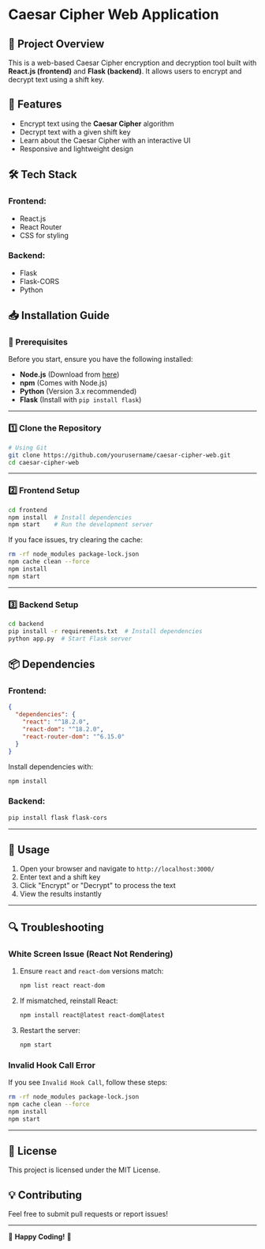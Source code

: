 # Caesar Cipher Web Application

## 📌 Project Overview
This is a web-based Caesar Cipher encryption and decryption tool built with **React.js (frontend)** and **Flask (backend)**. It allows users to encrypt and decrypt text using a shift key.

## 🚀 Features
- Encrypt text using the **Caesar Cipher** algorithm
- Decrypt text with a given shift key
- Learn about the Caesar Cipher with an interactive UI
- Responsive and lightweight design

## 🛠️ Tech Stack
### **Frontend:**
- React.js
- React Router
- CSS for styling

### **Backend:**
- Flask
- Flask-CORS
- Python

## 📥 Installation Guide

### 🔹 Prerequisites
Before you start, ensure you have the following installed:
- **Node.js** (Download from [here](https://nodejs.org/))
- **npm** (Comes with Node.js)
- **Python** (Version 3.x recommended)
- **Flask** (Install with `pip install flask`)

---
### **1️⃣ Clone the Repository**
```sh
# Using Git
git clone https://github.com/yourusername/caesar-cipher-web.git
cd caesar-cipher-web
```

---
### **2️⃣ Frontend Setup**
```sh
cd frontend
npm install  # Install dependencies
npm start    # Run the development server
```
If you face issues, try clearing the cache:
```sh
rm -rf node_modules package-lock.json
npm cache clean --force
npm install
npm start
```

---
### **3️⃣ Backend Setup**
```sh
cd backend
pip install -r requirements.txt  # Install dependencies
python app.py  # Start Flask server
```

## 📦 Dependencies
### **Frontend:**
```json
{
  "dependencies": {
    "react": "^18.2.0",
    "react-dom": "^18.2.0",
    "react-router-dom": "^6.15.0"
  }
}
```
Install dependencies with:
```sh
npm install
```

### **Backend:**
```sh
pip install flask flask-cors
```

---
## 🎯 Usage
1. Open your browser and navigate to `http://localhost:3000/`
2. Enter text and a shift key
3. Click "Encrypt" or "Decrypt" to process the text
4. View the results instantly

---
## 🔍 Troubleshooting
### **White Screen Issue (React Not Rendering)**
1. Ensure `react` and `react-dom` versions match:
   ```sh
   npm list react react-dom
   ```
2. If mismatched, reinstall React:
   ```sh
   npm install react@latest react-dom@latest
   ```
3. Restart the server:
   ```sh
   npm start
   ```

### **Invalid Hook Call Error**
If you see `Invalid Hook Call`, follow these steps:
```sh
rm -rf node_modules package-lock.json
npm cache clean --force
npm install
npm start
```

---
## 📜 License
This project is licensed under the MIT License.

## 💡 Contributing
Feel free to submit pull requests or report issues!

---
🚀 **Happy Coding!** 🎉

